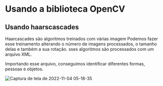 # Usando a biblioteca OpenCV

## Usando haarscascades

Haarcascades são algoritmos treinados com várias imagem
Podemos fazer esse treinamento alterando o número de imagens processados, o tamanho delas e também a sua rotação.
sses algoritmos são processados com um arquivo XML.

Importando esse arquivo, conseguimos identificar diferentes formas, pessoas e objetos.









![Captura de tela de 2022-11-04 05-18-35](https://user-images.githubusercontent.com/53979368/199961046-e9a439bb-0b80-4108-91ec-27f421cb1f06.png)

